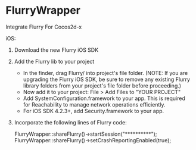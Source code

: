 FlurryWrapper
=============

Integrate Flurry For Cocos2d-x

iOS:
1. Download the new Flurry iOS SDK

2. Add the Flurry lib to your project 
   * In the finder, drag Flurry/ into project's file folder. (NOTE: If you are upgrading the Flurry iOS SDK, be sure to remove any existing Flurry library folders from your project's file folder before proceeding.)
   * Now add it to your project: File > Add Files to "YOUR PROJECT"
   * Add SystemConfiguration.framework to your app. This is required for Reachability to manage network operations efficiently.
   * For iOS SDK 4.2.3+, add Security.framework to your app.
   
3. Incorporate the following lines of Flurry code:
   
   FlurryWrapper::shareFlurry()->startSession("**********");
   FlurryWrapper::shareFlurry()->setCrashReportingEnabled(true);
	